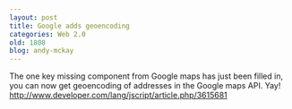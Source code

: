 ```yaml
---
layout: post
title: Google adds geoencoding
categories: Web 2.0
old: 1808
blog: andy-mckay
---
```

The one key missing component from Google maps has just been filled in, you can now get geoencoding of addresses in the Google maps API. Yay!
<a href="http://www.developer.com/lang/jscript/article.php/3615681">
http://www.developer.com/lang/jscript/article.php/3615681</a>